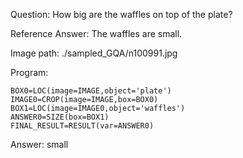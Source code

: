 Question: How big are the waffles on top of the plate?

Reference Answer: The waffles are small.

Image path: ./sampled_GQA/n100991.jpg

Program:

```
BOX0=LOC(image=IMAGE,object='plate')
IMAGE0=CROP(image=IMAGE,box=BOX0)
BOX1=LOC(image=IMAGE0,object='waffles')
ANSWER0=SIZE(box=BOX1)
FINAL_RESULT=RESULT(var=ANSWER0)
```
Answer: small

